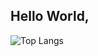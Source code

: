 ## Hello World, 

![Top Langs](https://github-readme-stats.vercel.app/api/top-langs/?username=BrennoGomesAraujo&hide_progress=true)
<!--
**BrennoGomesAraujo/BrennoGomesAraujo** is a ✨ _special_ ✨ repository because its `README.md` (this file) appears on your GitHub profile.

Here are some ideas to get you started:

- 🔭 I’m currently working on ...
- 🌱 I’m currently learning ...
- 👯 I’m looking to collaborate on ...
- 🤔 I’m looking for help with ...
- 💬 Ask me about ...
- 📫 How to reach me: ...
- 😄 Pronouns: ...
- ⚡ Fun fact: ...
-->
